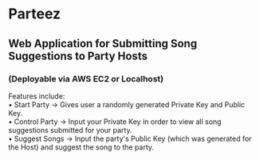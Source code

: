 # Parteez
## Web Application for Submitting Song Suggestions to Party Hosts
### (Deployable via AWS EC2 or Localhost)

Features include:<br/>
• Start Party   -> Gives user a randomly generated Private Key and Public Key.<br/>
• Control Party -> Input your Private Key in order to view all song suggestions submitted for your party.<br/>
• Suggest Songs -> Input the party's Public Key (which was generated for the Host) and suggest the song to the party.<br/>
